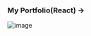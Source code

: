 ### My Portfolio(React) -> [](https://www.juni-official.com.)
![image](https://user-images.githubusercontent.com/38034518/130328286-cb591fca-cd68-47f1-9344-2bc6d49f146b.png)



